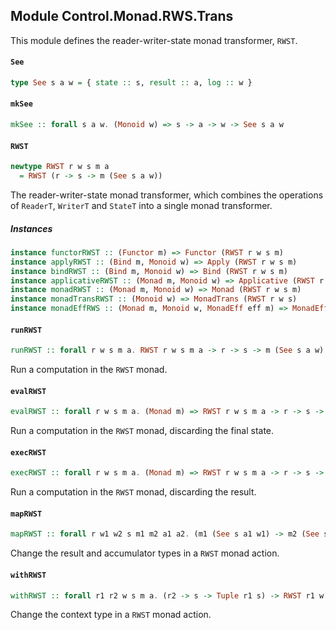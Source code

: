 ## Module Control.Monad.RWS.Trans

This module defines the reader-writer-state monad transformer, `RWST`.

#### `See`

``` purescript
type See s a w = { state :: s, result :: a, log :: w }
```

#### `mkSee`

``` purescript
mkSee :: forall s a w. (Monoid w) => s -> a -> w -> See s a w
```

#### `RWST`

``` purescript
newtype RWST r w s m a
  = RWST (r -> s -> m (See s a w))
```

The reader-writer-state monad transformer, which combines the operations
of `ReaderT`, `WriterT` and `StateT` into a single monad transformer.

##### Instances
``` purescript
instance functorRWST :: (Functor m) => Functor (RWST r w s m)
instance applyRWST :: (Bind m, Monoid w) => Apply (RWST r w s m)
instance bindRWST :: (Bind m, Monoid w) => Bind (RWST r w s m)
instance applicativeRWST :: (Monad m, Monoid w) => Applicative (RWST r w s m)
instance monadRWST :: (Monad m, Monoid w) => Monad (RWST r w s m)
instance monadTransRWST :: (Monoid w) => MonadTrans (RWST r w s)
instance monadEffRWS :: (Monad m, Monoid w, MonadEff eff m) => MonadEff eff (RWST r w s m)
```

#### `runRWST`

``` purescript
runRWST :: forall r w s m a. RWST r w s m a -> r -> s -> m (See s a w)
```

Run a computation in the `RWST` monad.

#### `evalRWST`

``` purescript
evalRWST :: forall r w s m a. (Monad m) => RWST r w s m a -> r -> s -> m (Tuple a w)
```

Run a computation in the `RWST` monad, discarding the final state.

#### `execRWST`

``` purescript
execRWST :: forall r w s m a. (Monad m) => RWST r w s m a -> r -> s -> m (Tuple s w)
```

Run a computation in the `RWST` monad, discarding the result.

#### `mapRWST`

``` purescript
mapRWST :: forall r w1 w2 s m1 m2 a1 a2. (m1 (See s a1 w1) -> m2 (See s a2 w2)) -> RWST r w1 s m1 a1 -> RWST r w2 s m2 a2
```

Change the result and accumulator types in a `RWST` monad action.

#### `withRWST`

``` purescript
withRWST :: forall r1 r2 w s m a. (r2 -> s -> Tuple r1 s) -> RWST r1 w s m a -> RWST r2 w s m a
```

Change the context type in a `RWST` monad action.


